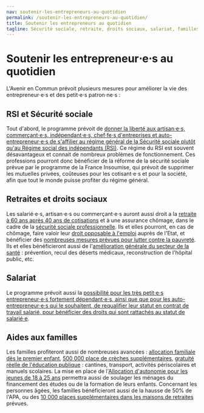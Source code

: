```yaml
---
nav: soutenir-les-entrepreneurs-au-quotidien
permalink: /soutenir-les-entrepreneurs-au-quotidien/
title: Soutenir les entrepreneurs au quotidien
tagline: Sécurité sociale, retraite, droits sociaux, salariat, familles…
---
```


# Soutenir les entrepreneur⋅e⋅s au quotidien

L'Avenir en Commun prévoit plusieurs mesures pour améliorer la vie des entrepreneur⋅e⋅s et des petit⋅e⋅s patron⋅ne⋅s :

## RSI et Sécurité sociale

Tout d'abord, le programme prévoit de [donner la liberté aux artisan⋅e⋅s, commerçant⋅e⋅s, indépendant⋅e⋅s, chef⋅fe⋅s d'entreprises et auto-entrepreneur⋅e⋅s de s'affilier au régime général de la Sécurité sociale plutôt qu'au Régime social des indépendants (RSI)](https://laec.fr/s26m5). Ce régime du RSI est souvent désavantageux et connait de nombreux problèmes de fonctionnement. Ces professions pourront donc bénéficier de la réforme de la sécurité sociale prévue par le programme de la France Insoumise, qui prévoit de supprimer les mutuelles privées, coûteuses pour les cotisant⋅e⋅s et pour la société, afin que tout le monde puisse profiter du régime général.

## Retraites et droits sociaux

Les salarié⋅e⋅s, artisan⋅e⋅s ou commerçant⋅e⋅s auront aussi droit a la [retraite à 60 ans après 40 ans de cotisations](https://laec.fr/s31m1) et à une assurance chômage, dans le cadre de la [sécurité sociale professionnelle](https://laec.fr/s26m2). Ils et elles pourront, en cas de chômage, faire valoir leur [droit opposable à l'emploi](https://laec.fr/s26m3) auprès de l'Etat, et bénéficier des [nombreuses mesures prévues pour lutter contre la pauvreté](https://avenirencommun.fr/le-livret-pauvrete/). Ils et elles bénéficieront aussi de l'[amélioration générale du secteur de la santé](https://laec.fr/section/67/faire-passer-la-sante-d-abord-et-pour-tous) : prévention, recul des déserts médicaux, reconstruction de l'hôpital public, etc.

## Salariat

Le programme prévoit aussi la [possibilité pour les très petit⋅e⋅s entrepreneur⋅e⋅s fortement dépendant⋅e⋅s, ainsi que que pour les auto-entrepreneur⋅e⋅s qui le souhaitent, de requalifier leur statut en contrat de travail salarié, pour bénéficier des droits qui sont rattachés au statut de salarié⋅e](https://avenirencommun.fr/le-livret-travail/ ).

## Aides aux familles

Les familles profiteront aussi de nombreuses avancées : [allocation familiale dès le premier enfant](https://laec.fr/s72m1), [500 000 place de crèches supplémentaires](https://laec.fr/s72m2), [gratuité réelle de l'éducation publique](https://laec.fr/s73m3) : cantines, transport, activités périscolaires et manuels scolaires. La mise en place de l'[Allocation d'autonomie pour les jeunes de 18 à 25 ans](https://laec.fr/s27m1) permettra aussi de soulager les ménages du financement des études ou de la formation de leurs enfants. Concernant les personnes âgées, les familles bénéficieront aussi de la hausse de 50% de l'APA, ou des [10 000 places supplémentaires dans les maisons de retraites](https://laec.fr/s71m3) prévues.
